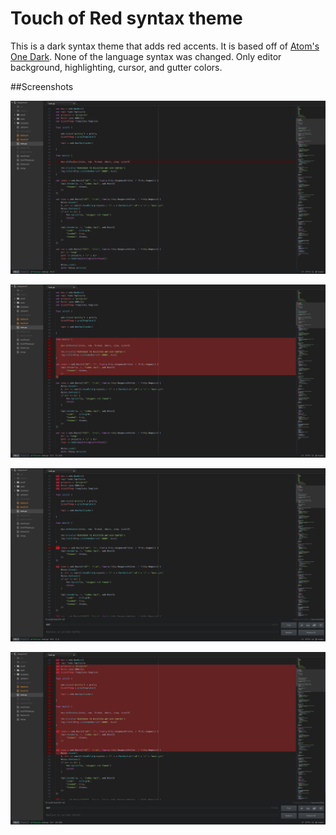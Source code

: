 # Touch of Red syntax theme

This is a dark syntax theme that adds red accents. It is based off of [Atom's One Dark](https://atom.io/themes/one-dark-syntax).
None of the language syntax was changed. Only editor background, highlighting, cursor, and gutter colors.

##Screenshots

![touch of red screenshot 1](https://raw.githubusercontent.com/gregpechiro/touch-of-red-syntax/master/assets/screenshot1.png)

![touch of red screenshot 2](https://raw.githubusercontent.com/gregpechiro/touch-of-red-syntax/master/assets/screenshot2.png)

![touch of red screenshot 3](https://raw.githubusercontent.com/gregpechiro/touch-of-red-syntax/master/assets/screenshot3.png)

![touch of red screenshot 4](https://raw.githubusercontent.com/gregpechiro/touch-of-red-syntax/master/assets/screenshot4.png)
